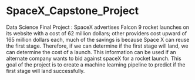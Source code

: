 # SpaceX_Capstone_Project
Data Science Final Project :
SpaceX advertises Falcon 9 rocket launches on its website with a cost of 62 million dollars; other
providers cost upward of 165 million dollars each, much of the savings is because Space X can
reuse the first stage. Therefore, if we can determine if the first stage will land, we can determine
the cost of a launch. This information can be used if an alternate company wants to bid against
spaceX for a rocket launch. This goal of the project is to create a machine learning pipeline to
predict if the first stage will land successfully.
